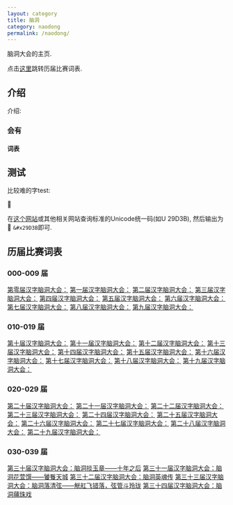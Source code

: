 ```yaml
---
layout: category
title: 脑洞
category: naodong
permalink: /naodong/
---
```


脑洞大会的主页.

点击[这里](#历届比赛词表)跳转历届比赛词表.

## 介绍

介绍:

### 会有

#### 词表


## 测试



比较难的字test:

&#x29D3B;

在[这个网站](https://www.kangxizidian.cn/)或其他相关网站查询标准的Unicode统一码(如U 29D3B), 然后输出为&#x29D3B; <code>&#x29D3B</code>即可. 



## 历届比赛词表

### 000-009 届

[第零届汉字脑洞大会：](/naodong/0/)
[第一届汉字脑洞大会：](/naodong/1/)
[第二届汉字脑洞大会：](/naodong/2/)
[第三届汉字脑洞大会：](/naodong/3/)
[第四届汉字脑洞大会：](/naodong/4/)
[第五届汉字脑洞大会：](/naodong/5/)
[第六届汉字脑洞大会：](/naodong/6/)
[第七届汉字脑洞大会：](/naodong/7/)
[第八届汉字脑洞大会：](/naodong/8/)
[第九届汉字脑洞大会：](/naodong/9/)

### 010-019 届

[第十届汉字脑洞大会：](/naodong/10/)
[第十一届汉字脑洞大会：](/naodong/11/)
[第十二届汉字脑洞大会：](/naodong/22/)
[第十三届汉字脑洞大会：](/naodong/13/)
[第十四届汉字脑洞大会：](/naodong/14/)
[第十五届汉字脑洞大会：](/naodong/15/)
[第十六届汉字脑洞大会：](/naodong/16/)
[第十七届汉字脑洞大会：](/naodong/17/)
[第十八届汉字脑洞大会：](/naodong/18/)
[第十九届汉字脑洞大会：](/naodong/19/)

### 020-029 届

[第二十届汉字脑洞大会：](/naodong/20/)
[第二十一届汉字脑洞大会：](/naodong/21/)
[第二十二届汉字脑洞大会：](/naodong/22/)
[第二十三届汉字脑洞大会：](/naodong/23/)
[第二十四届汉字脑洞大会：](/naodong/24/)
[第二十五届汉字脑洞大会：](/naodong/25/)
[第二十六届汉字脑洞大会：](/naodong/26/)
[第二十七届汉字脑洞大会：](/naodong/27/)
[第二十八届汉字脑洞大会：](/naodong/28/)
[第二十九届汉字脑洞大会：](/naodong/29/)

### 030-039 届

[第三十届汉字脑洞大会：脑洞掞玉章——十年之后](/naodong/30/)
[第三十一届汉字脑洞大会：脑洞花萱馔——饕餮天城](/naodong/31/)
[第三十二届汉字脑洞大会：脑洞英魂传](/naodong/32/)
[第三十三届汉字脑洞大会：脑洞落清弦——觥舡飞错落，弦管斗玲珑](/naodong/33/)
[第三十四届汉字脑洞大会：脑洞蒱珠戏](/naodong/34/)


